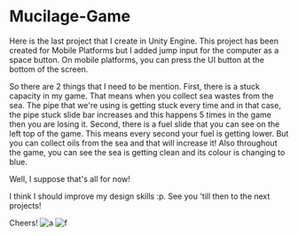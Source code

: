 # Mucilage-Game

Here is the last project that I create in Unity Engine. 
This project has been created for Mobile Platforms but I added jump input for the computer as a space button. On mobile platforms, you can press the UI button at the bottom of the screen. 

So there are 2 things that I need to be mention. First, there is a stuck capacity in my game. That means when you collect sea wastes from the sea. The pipe that we're using is getting stuck every time and in that case, the pipe stuck slide bar increases and this happens 5 times in the game then you are losing it. Second, there is a fuel slide that you can see on the left top of the game. This means every second your fuel is getting lower. But you can collect oils from the sea and that will increase it! Also throughout the game, you can see the sea is getting clean and its colour is changing to blue.


Well, I suppose that's all for now!

I think I should improve my design skills :p. See you 'till then to the next projects!

Cheers!
![a](https://user-images.githubusercontent.com/43827959/150223419-760ac0ff-d420-41b1-9b7d-9a25a6bdb65a.png)
![f](https://user-images.githubusercontent.com/43827959/150223438-ebee9401-b28e-4216-808c-f753ad196f54.png)
